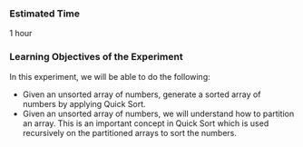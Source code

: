 ### Estimated Time

1 hour

### Learning Objectives of the Experiment

In this experiment, we will be able to do the following:

  -  Given an unsorted array of numbers, generate a sorted array of numbers by applying Quick Sort.
  - Given an unsorted array of numbers, we will understand how to partition an array. This is an important concept in Quick Sort which is used recursively on the partitioned arrays to sort the numbers.


